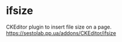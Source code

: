 # ifsize
CKEditor plugin to insert file size on a page.
https://sestolab.pp.ua/addons/CKEditor/ifsize

